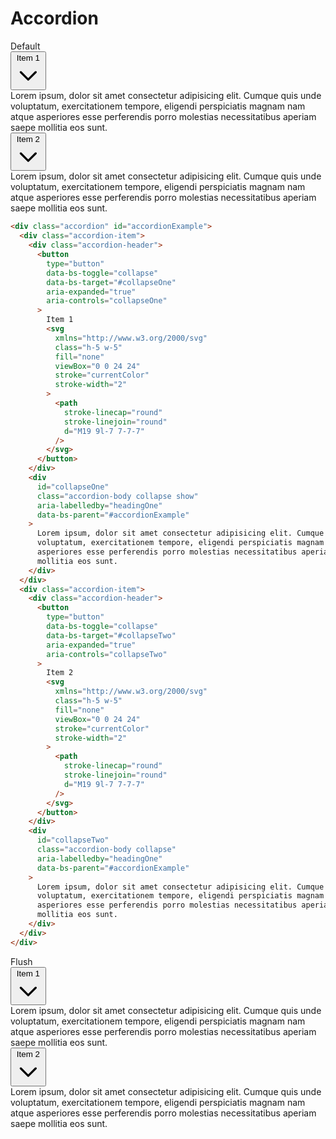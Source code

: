 # Accordion

<div class="card card-bordered mb-5" id="default">
  <div class="card-header">Default</div>
  <div class="card-body">
    <div class="accordion" id="accordionExample">
      <div class="accordion-item">
        <div class="accordion-header">
          <button
            type="button"
            data-bs-toggle="collapse"
            data-bs-target="#collapseOne"
            aria-expanded="true"
            aria-controls="collapseOne"
          >
            Item 1
            <svg
              xmlns="http://www.w3.org/2000/svg"
              class="h-5 w-5"
              fill="none"
              viewBox="0 0 24 24"
              stroke="currentColor"
              stroke-width="2"
            >
              <path
                stroke-linecap="round"
                stroke-linejoin="round"
                d="M19 9l-7 7-7-7"
              />
            </svg>
          </button>
        </div>
        <div
          id="collapseOne"
          class="accordion-body collapse show"
          aria-labelledby="headingOne"
          data-bs-parent="#accordionExample"
        >
          Lorem ipsum, dolor sit amet consectetur adipisicing elit. Cumque
          quis unde voluptatum, exercitationem tempore, eligendi
          perspiciatis magnam nam atque asperiores esse perferendis porro
          molestias necessitatibus aperiam saepe mollitia eos sunt.
        </div>
      </div>
      <div class="accordion-item">
        <div class="accordion-header">
          <button
            type="button"
            data-bs-toggle="collapse"
            data-bs-target="#collapseTwo"
            aria-expanded="true"
            aria-controls="collapseTwo"
          >
            Item 2
            <svg
              xmlns="http://www.w3.org/2000/svg"
              class="h-5 w-5"
              fill="none"
              viewBox="0 0 24 24"
              stroke="currentColor"
              stroke-width="2"
            >
              <path
                stroke-linecap="round"
                stroke-linejoin="round"
                d="M19 9l-7 7-7-7"
              />
            </svg>
          </button>
        </div>
        <div
          id="collapseTwo"
          class="accordion-body collapse"
          aria-labelledby="headingOne"
          data-bs-parent="#accordionExample"
        >
          Lorem ipsum, dolor sit amet consectetur adipisicing elit. Cumque
          quis unde voluptatum, exercitationem tempore, eligendi
          perspiciatis magnam nam atque asperiores esse perferendis porro
          molestias necessitatibus aperiam saepe mollitia eos sunt.
        </div>
      </div>
    </div>
  </div>
  
</div>

```html
<div class="accordion" id="accordionExample">
  <div class="accordion-item">
    <div class="accordion-header">
      <button
        type="button"
        data-bs-toggle="collapse"
        data-bs-target="#collapseOne"
        aria-expanded="true"
        aria-controls="collapseOne"
      >
        Item 1
        <svg
          xmlns="http://www.w3.org/2000/svg"
          class="h-5 w-5"
          fill="none"
          viewBox="0 0 24 24"
          stroke="currentColor"
          stroke-width="2"
        >
          <path
            stroke-linecap="round"
            stroke-linejoin="round"
            d="M19 9l-7 7-7-7"
          />
        </svg>
      </button>
    </div>
    <div
      id="collapseOne"
      class="accordion-body collapse show"
      aria-labelledby="headingOne"
      data-bs-parent="#accordionExample"
    >
      Lorem ipsum, dolor sit amet consectetur adipisicing elit. Cumque quis unde
      voluptatum, exercitationem tempore, eligendi perspiciatis magnam nam atque
      asperiores esse perferendis porro molestias necessitatibus aperiam saepe
      mollitia eos sunt.
    </div>
  </div>
  <div class="accordion-item">
    <div class="accordion-header">
      <button
        type="button"
        data-bs-toggle="collapse"
        data-bs-target="#collapseTwo"
        aria-expanded="true"
        aria-controls="collapseTwo"
      >
        Item 2
        <svg
          xmlns="http://www.w3.org/2000/svg"
          class="h-5 w-5"
          fill="none"
          viewBox="0 0 24 24"
          stroke="currentColor"
          stroke-width="2"
        >
          <path
            stroke-linecap="round"
            stroke-linejoin="round"
            d="M19 9l-7 7-7-7"
          />
        </svg>
      </button>
    </div>
    <div
      id="collapseTwo"
      class="accordion-body collapse"
      aria-labelledby="headingOne"
      data-bs-parent="#accordionExample"
    >
      Lorem ipsum, dolor sit amet consectetur adipisicing elit. Cumque quis unde
      voluptatum, exercitationem tempore, eligendi perspiciatis magnam nam atque
      asperiores esse perferendis porro molestias necessitatibus aperiam saepe
      mollitia eos sunt.
    </div>
  </div>
</div>
```

<div class="card card-bordered mb-5" id="flush">
  <div class="card-header">Flush</div>
  <div class="card-body">
    <div class="accordion accordion-flush" id="accordionExample2">
      <div class="accordion-item">
        <div class="accordion-header">
          <button
            type="button"
            data-bs-toggle="collapse"
            data-bs-target="#collapse1"
            aria-expanded="true"
            aria-controls="collapse1"
          >
            Item 1
            <svg
              xmlns="http://www.w3.org/2000/svg"
              class="h-5 w-5 accordion-header-icon"
              fill="none"
              viewBox="0 0 24 24"
              stroke="currentColor"
              stroke-width="2"
            >
              <path
                stroke-linecap="round"
                stroke-linejoin="round"
                d="M19 9l-7 7-7-7"
              />
            </svg>
          </button>
        </div>
        <div
          id="collapse1"
          class="accordion-body collapse"
          aria-labelledby="headingOne"
          data-bs-parent="#accordionExample2"
        >
          Lorem ipsum, dolor sit amet consectetur adipisicing elit. Cumque
          quis unde voluptatum, exercitationem tempore, eligendi
          perspiciatis magnam nam atque asperiores esse perferendis porro
          molestias necessitatibus aperiam saepe mollitia eos sunt.
        </div>
      </div>
      <div class="accordion-item">
        <div class="accordion-header">
          <button
            type="button"
            data-bs-toggle="collapse"
            data-bs-target="#collapse2"
            aria-expanded="true"
            aria-controls="collapse2"
          >
            Item 2
            <svg
              xmlns="http://www.w3.org/2000/svg"
              class="h-5 w-5 accordion-header-icon"
              fill="none"
              viewBox="0 0 24 24"
              stroke="currentColor"
              stroke-width="2"
            >
              <path
                stroke-linecap="round"
                stroke-linejoin="round"
                d="M19 9l-7 7-7-7"
              />
            </svg>
          </button>
        </div>
        <div
          id="collapse2"
          class="accordion-body collapse"
          aria-labelledby="headingOne"
          data-bs-parent="#accordionExample2"
        >
          Lorem ipsum, dolor sit amet consectetur adipisicing elit. Cumque
          quis unde voluptatum, exercitationem tempore, eligendi
          perspiciatis magnam nam atque asperiores esse perferendis porro
          molestias necessitatibus aperiam saepe mollitia eos sunt.
        </div>
      </div>
    </div>
  </div>
</div>
